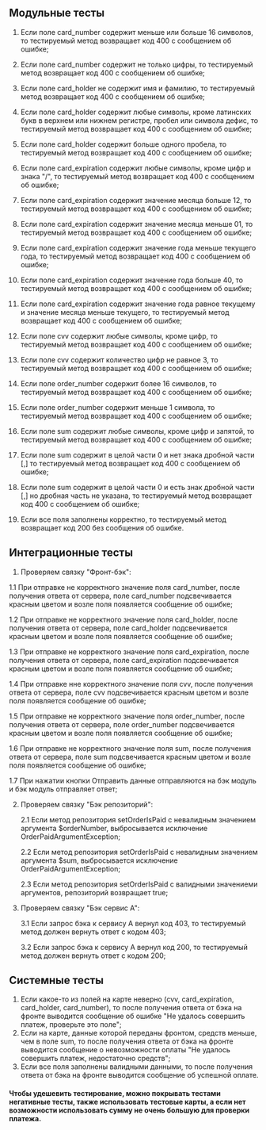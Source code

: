 ## Модульные тесты
   1) Если поле card_number содержит меньше или больше 16 символов, 
      то тестируемый метод возвращает код 400 с сообщением об ошибке;
   2) Если поле card_number содержит не только цифры, 
   то тестируемый метод возвращает код 400 с сообщением об ошибке;
   
   3) Если поле card_holder не содержит имя и фамилию, 
   то тестируемый метод возвращает код 400 с сообщением об ошибке;
   4) Если поле card_holder содержит любые символы, 
   кроме латинских букв в верхнем или нижнем регистре, пробел или символа дефис, 
   то тестируемый метод возвращает код 400 с сообщением об ошибке;
   5) Если поле card_holder содержит больше одного пробела,
   то тестируемый метод возвращает код 400 с сообщением об ошибке;
   
   6) Если поле card_expiration содержит любые символы, 
   кроме цифр и знака "/", то тестируемый метод возвращает код 400 с сообщением об ошибке;
   7) Если поле card_expiration содержит значение месяца больше 12, 
   то тестируемый метод возвращает код 400 с сообщением об ошибке;
   8) Если поле card_expiration содержит значение месяца меньше 01, 
      то тестируемый метод возвращает код 400 с сообщением об ошибке;
   9) Если поле card_expiration содержит значение года меньше текущего года, 
      то тестируемый метод возвращает код 400 с сообщением об ошибке;
   10) Если поле card_expiration содержит значение года больше 40, 
         то тестируемый метод возвращает код 400 с сообщением об ошибке;
   11) Если поле card_expiration содержит значение года равное текущему 
   и значение месяца меньше текущего, то тестируемый метод возвращает
    код 400 с сообщением об ошибке;
    
   12) Если поле cvv содержит любые символы, кроме цифр, 
   то тестируемый метод возвращает код 400 с сообщением об ошибке;
   13) Если поле cvv содержит количество цифр не равное 3, 
      то тестируемый метод возвращает код 400 с сообщением об ошибке;
      
   14) Если поле order_number содержит более 16 символов, 
   то тестируемый метод возвращает код 400 с сообщением об ошибке;
   15) Если поле order_number содержит меньше 1 символа, 
      то тестируемый метод возвращает код 400 с сообщением об ошибке;
   
   16) Если поле sum содержит любые символы, кроме цифр и запятой, 
   то тестируемый метод возвращает код 400 с сообщением об ошибке;
   17) Если поле sum содержит в целой части 0 и нет знака дробной части [,] 
   то тестируемый метод возвращает код 400 с сообщением об ошибке;
   18) Если поле sum содержит в целой части 0 и есть знак дробной части [,] 
   но дробная часть не указана, то тестируемый метод возвращает код 400 с сообщением об ошибке;
   
   19) Если все поля заполнены корректно, то тестируемый метод возвращает код 200 без сообщения об ошибке.
   
## Интеграционные тесты
 
  1) Проверяем связку "Фронт-бэк":
  
  1.1 При отправке не корректного значение поля card_number, 
  после получения ответа от сервера, 
  поле card_number подсвечивается красным цветом 
  и возле поля появляется сообщение об ошибке;
 
 1.2 При отправке не корректного значение поля card_holder, 
 после получения ответа от сервера, поле card_holder 
 подсвечивается красным цветом и возле поля появляется сообщение об ошибке;
 
 1.3 При отправке не корректного значение поля card_expiration, 
 после получения ответа от сервера, поле card_expiration 
 подсвечивается красным цветом и возле поля появляется сообщение об ошибке;
 
 1.4 При отправке нне корректного значение поля cvv, 
 после получения ответа от сервера, поле cvv 
 подсвечивается красным цветом и возле поля появляется сообщение об ошибке;
 
 1.5 При отправке не корректного значение поля order_number, 
 после получения ответа от сервера, поле order_number подсвечивается красным цветом 
 и возле поля появляется сообщение об ошибке;
 
 1.6 При отправке не корректного значение поля sum, 
 после получения ответа от сервера, поле sum 
 подсвечивается красным цветом 
 и возле поля появляется сообщение об ошибке;
 
 1.7 При нажатии кнопки Отправить данные отправляются на бэк модуль и 
 бэк модуль отправляет ответ;
 
 2) Проверяем связку "Бэк репозиторий":
 
    2.1 Если метод репозитория setOrderIsPaid с невалидным значением аргумента $orderNumber, 
    выбросывается исключение OrderPaidArgumentException;
    
    2.2 Если метод репозитория setOrderIsPaid с невалидным значением аргумента $sum, 
    выбросывается исключение OrderPaidArgumentException;
    
    2.3  Если метод репозитория setOrderIsPaid с валидными значениеми аргументов, 
    репозиторий возвращает true;
 
 3) Проверяем связку "Бэк сервис А":
 
    3.1 Если запрос бэка к сервису А вернул код 403, то тестируемый метод должен вернуть ответ с кодом 403;
    
    3.2 Если запрос бэка к сервису А вернул код 200, 
    то тестируемый метод должен вернуть ответ с кодом 200;

## Системные тесты
  1) Если какое-то из полей на карте неверно
  (cvv, card_expiration, card_holder, card_number),
  то после получения ответа от бэка на фронте выводится 
  сообщение об ошибке "Не удалось совершить платеж, проверьте это поле";
  2) Если на карте, данные которой переданы фронтом, 
  средств меньше, чем в поле sum, то после получения ответа 
  от бэка на фронте выводится сообщение о невозможности оплаты
  "Не удалось совершить платеж, недостаточно средств";
  3) Если все поля заполнены валидными данными, 
  то после получения ответа от бэка на фронте выводится сообщение об успешной оплате.
  
  
#### Чтобы удешевить тестирование, можно покрывать тестами негативные тесты, также использовать тестовые карты, а если нет возможности использовать сумму не очень большую для проверки платежа.